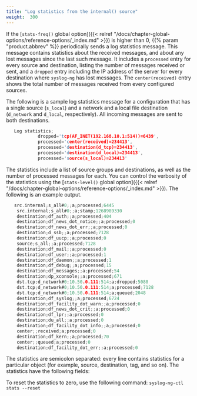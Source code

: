 ```yaml
---
title: "Log statistics from the internal() source"
weight:  300
---
```

<!-- DISCLAIMER: This file is based on the syslog-ng Open Source Edition documentation https://github.com/balabit/syslog-ng-ose-guides/commit/2f4a52ee61d1ea9ad27cb4f3168b95408fddfdf2 and is used under the terms of The syslog-ng Open Source Edition Documentation License. The file has been modified by Axoflow. -->

If the [`stats-freq()` global option]({{< relref "/docs/chapter-global-options/reference-options/_index.md" >}}) is higher than 0, {{% param "product.abbrev" %}} periodically sends a log statistics message. This message contains statistics about the received messages, and about any lost messages since the last such message. It includes a `processed` entry for every source and destination, listing the number of messages received or sent, and a `dropped` entry including the IP address of the server for every destination where `syslog-ng` has lost messages. The `center(received)` entry shows the total number of messages received from every configured sources.

The following is a sample log statistics message for a configuration that has a single source (`s_local`) and a network and a local file destination (`d_network` and `d_local`, respectively). All incoming messages are sent to both destinations.

```c
   Log statistics;
            dropped='tcp(AF_INET(192.168.10.1:514))=6439',
            processed='center(received)=234413',
            processed='destination(d_tcp)=234413',
            processed='destination(d_local)=234413',
            processed='source(s_local)=234413'
```

The statistics include a list of source groups and destinations, as well as the number of processed messages for each. You can control the verbosity of the statistics using the [`stats-level()` global option]({{< relref "/docs/chapter-global-options/reference-options/_index.md" >}}). The following is an example output.

```c
   src.internal;s_all#0;;a;processed;6445
    src.internal;s_all#0;;a;stamp;1268989330
    destination;df_auth;;a;processed;404
    destination;df_news_dot_notice;;a;processed;0
    destination;df_news_dot_err;;a;processed;0
    destination;d_ssb;;a;processed;7128
    destination;df_uucp;;a;processed;0
    source;s_all;;a;processed;7128
    destination;df_mail;;a;processed;0
    destination;df_user;;a;processed;1
    destination;df_daemon;;a;processed;1
    destination;df_debug;;a;processed;15
    destination;df_messages;;a;processed;54
    destination;dp_xconsole;;a;processed;671
    dst.tcp;d_network#0;10.50.0.111:514;a;dropped;5080
    dst.tcp;d_network#0;10.50.0.111:514;a;processed;7128
    dst.tcp;d_network#0;10.50.0.111:514;a;queued;2048
    destination;df_syslog;;a;processed;6724
    destination;df_facility_dot_warn;;a;processed;0
    destination;df_news_dot_crit;;a;processed;0
    destination;df_lpr;;a;processed;0
    destination;du_all;;a;processed;0
    destination;df_facility_dot_info;;a;processed;0
    center;;received;a;processed;0
    destination;df_kern;;a;processed;70
    center;;queued;a;processed;0
    destination;df_facility_dot_err;;a;processed;0
```

The statistics are semicolon separated: every line contains statistics for a particular object (for example, source, destination, tag, and so on). The statistics have the following fields:

To reset the statistics to zero, use the following command: `syslog-ng-ctl stats --reset`
